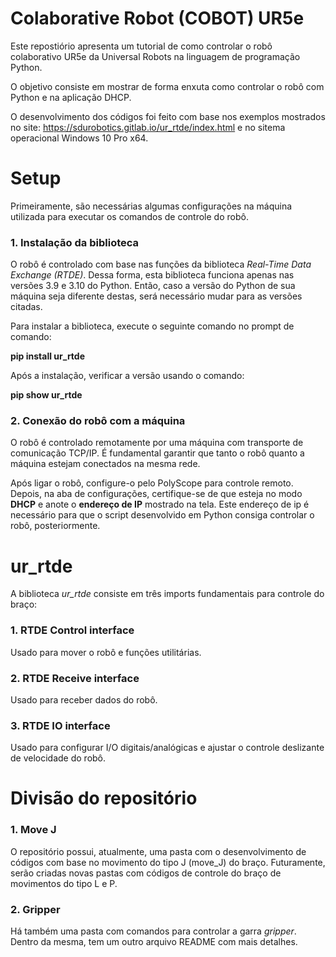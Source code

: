 # Colaborative Robot (COBOT) UR5e

Este repostiório apresenta um tutorial de como controlar o robô colaborativo UR5e da Universal Robots na linguagem de programação Python.

O objetivo consiste em mostrar de forma enxuta como controlar o robô com Python e na aplicação DHCP.

O desenvolvimento dos códigos foi feito com base nos exemplos mostrados no site: https://sdurobotics.gitlab.io/ur_rtde/index.html e no sitema operacional Windows 10 Pro x64.

# Setup

Primeiramente, são necessárias algumas configurações na máquina utilizada para executar os comandos de controle do robô.

### 1. Instalação da biblioteca

O robô é controlado com base nas funções da biblioteca _Real-Time Data Exchange (RTDE)_. Dessa forma, esta biblioteca funciona apenas nas versões 3.9 e 3.10 do Python. Então, caso a versão do Python de sua máquina seja diferente destas, será necessário mudar para as versões citadas.

Para instalar a biblioteca, execute o seguinte comando no prompt de comando:

**pip install ur_rtde**

Após a instalação, verificar a versão usando o comando:

**pip show ur_rtde**

### 2. Conexão do robô com a máquina

O robô é controlado remotamente por uma máquina com transporte de comunicação TCP/IP. É fundamental garantir que tanto o robô quanto a máquina estejam conectados na mesma rede.

Após ligar o robô, configure-o pelo PolyScope para controle remoto. Depois, na aba de configurações, certifique-se de que esteja no modo **DHCP** e anote o **endereço de IP** mostrado na tela. Este endereço de ip é necessário para que o script desenvolvido em Python consiga controlar o robô, posteriormente.


# ur_rtde

A biblioteca _ur_rtde_ consiste em três imports fundamentais para controle do braço:

### 1. RTDE Control interface
Usado para mover o robô e funções utilitárias.

### 2. RTDE Receive interface
Usado para receber dados do robô.

### 3. RTDE IO interface
Usado para configurar I/O digitais/analógicas e ajustar o controle deslizante de velocidade do robô.


# Divisão do repositório

### 1. Move J

O repositório possui, atualmente, uma pasta com o desenvolvimento de códigos com base no movimento do tipo J (move_J) do braço. Futuramente, serão criadas novas pastas com códigos de controle do braço de movimentos do tipo L e P.

### 2. Gripper

Há também uma pasta com comandos para controlar a garra _gripper_. Dentro da mesma, tem um outro arquivo README com mais detalhes.
